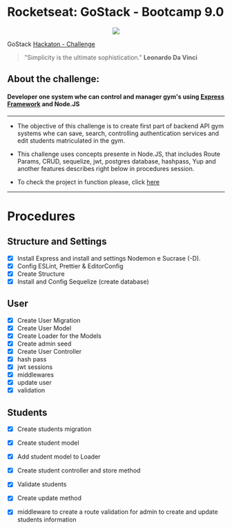#  Rocketseat: GoStack - Bootcamp 9.0


<p align="center">
  <img src="https://github.com/Rocketseat/bootcamp-gostack-desafio-02/blob/master/.github/logo.png?raw=true">


   GoStack
  [Hackaton - Challenge](#)

   > "Simplicity is the ultimate sophistication." **Leonardo Da Vinci**
</p>

## **About the challenge:**
#### **Developer one system whe can control and manager gym's using [Express Framework](https://expressjs.com/pt-br/) and Node.JS**
--------------------------------------------------------------
* The objective of this challenge is to create first part of backend API gym systems whe can save, search, controlling authentication services and edit students matriculated in the gym.

* This challenge uses concepts presente in Node.JS, that includes Route Params, CRUD, sequelize, jwt, postgres database, hashpass, Yup and another features describes right below in procedures session.

* To check the project in function please, click [here](https://youtu.be/lDyINPp750o)


--------------------------------------------------------------
# Procedures

## Structure and Settings
- [x] Install Express and install and settings Nodemon e Sucrase (-D).
- [x] Config ESLint, Prettier & EditorConfig
- [x] Create Structure
- [x] Install and Config Sequelize (create database)

## User
- [x] Create User Migration
- [x] Create User Model
- [x] Create Loader for the Models
- [x] Create admin seed
- [x] Create User Controller
- [x] hash pass
- [x] jwt sessions
- [x] middlewares
- [x] update user
- [x] validation

## Students
- [x] Create students migration
- [x] Create student model
- [x] Add student model to Loader
- [x] Create student controller and store method
- [x] Validate students
- [x] Create update method
- [x] middleware to create a route validation for admin to create and update students information

